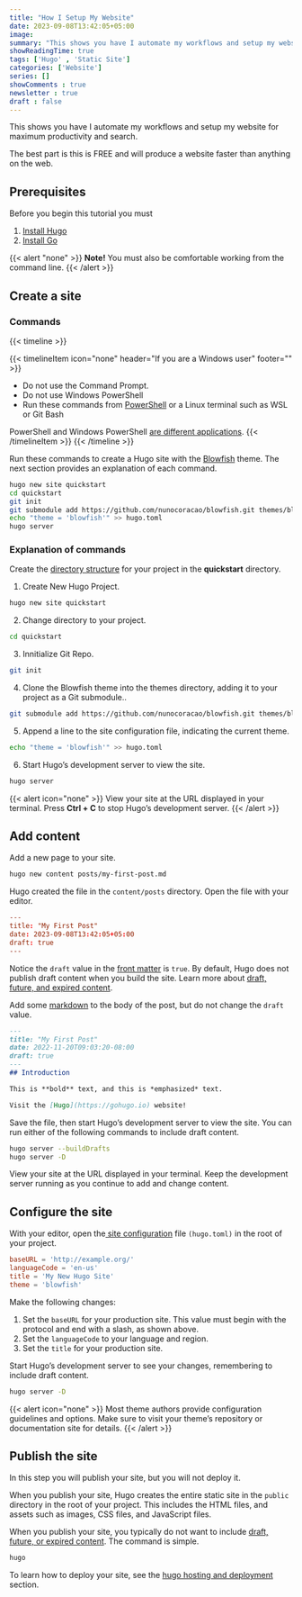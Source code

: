 ```yaml
---
title: "How I Setup My Website"
date: 2023-09-08T13:42:05+05:00
image: 
summary: "This shows you have I automate my workflows and setup my website for maximum productivity and search The best part is th"
showReadingTime: true
tags: ['Hugo' , 'Static Site']
categories: ['Website']
series: []
showComments : true
newsletter : true
draft : false
---
```


This shows you have I automate my workflows and setup my website for maximum productivity and search.

The best part is this is FREE and will produce a website faster than anything on the web. 

## Prerequisites
Before you begin this tutorial you must
1. [Install Hugo](https://gohugo.io/installation/)
2. [Install Go](https://git-scm.com/book/en/v2/Getting-Started-Installing-Git)
   
 {{< alert "none" >}}
**Note!** You must also be comfortable working from the command line.
{{< /alert >}}

## Create a site

### Commands 

{{< timeline >}}

{{< timelineItem icon="none" header="If you are a Windows user"  footer="" >}}

<ul>
<li> Do not use the Command Prompt.</li>
<li> Do not use Windows PowerShell</li>
<li> Run these commands from <a href="https://learn.microsoft.com/en-us/powershell/scripting/install/installing-powershell-on-windows" target="_blank">PowerShell</a> or a Linux terminal such as WSL or Git Bash</li>
</ul>
PowerShell and Windows PowerShell <a href="https://learn.microsoft.com/en-us/powershell/scripting/whats-new/differences-from-windows-powershell?view=powershell-7.3" target="_blank">are different applications</a>.
{{< /timelineItem >}}
{{< /timeline >}}

Run these commands to create a Hugo site with the [Blowfish](https://github.com/nunocoracao/blowfish.git) theme. The next section provides an explanation of each command.

``` bash
hugo new site quickstart
cd quickstart
git init
git submodule add https://github.com/nunocoracao/blowfish.git themes/blowfish
echo "theme = 'blowfish'" >> hugo.toml
hugo server
```

### Explanation of commands

Create the [directory structure](https://gohugo.io/getting-started/directory-structure) for your project in the **quickstart** directory.

1. Create New Hugo Project.
``` bash
hugo new site quickstart
```

2. Change directory to your project.
``` bash
cd quickstart
```
3. Innitialize Git Repo.
``` bash
git init
```
4. Clone the Blowfish theme into the themes directory, adding it to your project as a Git submodule..
``` bash
git submodule add https://github.com/nunocoracao/blowfish.git themes/blowfish
```
5.  Append a line to the site configuration file, indicating the current theme.
``` bash
echo "theme = 'blowfish'" >> hugo.toml
```
6. Start Hugo’s development server to view the site.  
``` bash
hugo server
```

{{< alert icon="none" >}}
 View your site at the URL displayed in your terminal. Press <strong>Ctrl + C</strong> to stop Hugo’s development server.
{{< /alert >}}

## Add content
Add a new page to your site.

```bash
hugo new content posts/my-first-post.md
```

Hugo created the file in the ``content/posts`` directory. Open the file with your editor.

```toml
---
title: "My First Post"
date: 2023-09-08T13:42:05+05:00
draft: true
---
```

Notice the ``draft`` value in the [front matter](https://gohugo.io/content-management/front-matter) is ``true``. By default, Hugo does not publish draft content when you build the site. Learn more about [draft, future, and expired content](https://gohugo.io/getting-started/usage/#draft-future-and-expired-content).

Add some [markdown](https://commonmark.org/help/) to the body of the post, but do not change the ``draft`` value.

``` markdown
---
title: "My First Post"
date: 2022-11-20T09:03:20-08:00
draft: true
---
## Introduction

This is **bold** text, and this is *emphasized* text.

Visit the [Hugo](https://gohugo.io) website!
```

Save the file, then start Hugo’s development server to view the site. You can run either of the following commands to include draft content.

```bash
hugo server --buildDrafts
hugo server -D
```

View your site at the URL displayed in your terminal. Keep the development server running as you continue to add and change content.

## Configure the site
With your editor, open the[ site configuration](https://gohugo.io/getting-started/configuration/) file ``(hugo.toml)`` in the root of your project.

```toml
baseURL = 'http://example.org/'
languageCode = 'en-us'
title = 'My New Hugo Site'
theme = 'blowfish'
```
Make the following changes:

1. Set the ``baseURL`` for your production site. This value must begin with the protocol and end with a slash, as shown above.
2. Set the ``languageCode`` to your language and region.
3. Set the ``title`` for your production site.

Start Hugo’s development server to see your changes, remembering to include draft content.

```bash
hugo server -D
```

{{< alert icon="none" >}}
 Most theme authors provide configuration guidelines and options. Make sure to visit your theme’s repository or documentation site for details.
{{< /alert >}}

## Publish the site 
In this step you will publish your site, but you will not deploy it.

When you publish your site, Hugo creates the entire static site in the ``public`` directory in the root of your project. This includes the HTML files, and assets such as images, CSS files, and JavaScript files.

When you publish your site, you typically do not want to include [draft, future, or expired content](https://gohugo.io/getting-started/usage/#draft-future-and-expired-content). The command is simple.  

```bash
hugo
```

To learn how to deploy your site, see the [hugo hosting and deployment](https://gohugo.io/hosting-and-deployment/) section.